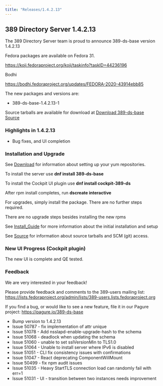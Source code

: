 ```yaml
---
title: "Releases/1.4.2.13"
---
```


389 Directory Server 1.4.2.13
-----------------------------

The 389 Directory Server team is proud to announce 389-ds-base version 1.4.2.13

Fedora packages are available on Fedora 31.

<https://koji.fedoraproject.org/koji/taskinfo?taskID=44236196>

Bodhi

<https://bodhi.fedoraproject.org/updates/FEDORA-2020-43914ebb85>

The new packages and versions are:

- 389-ds-base-1.4.2.13-1

Source tarballs are available for download at [Download 389-ds-base Source](https://releases.pagure.org/389-ds-base/389-ds-base-1.4.2.13.tar.bz2)

### Highlights in 1.4.2.13

- Bug fixes, and UI completion

### Installation and Upgrade 

See [Download](../download.html) for information about setting up your yum repositories.

To install the server use **dnf install 389-ds-base**

To install the Cockpit UI plugin use **dnf install cockpit-389-ds**

After rpm install completes, run **dscreate interactive**

For upgrades, simply install the package.  There are no further steps required.

There are no upgrade steps besides installing the new rpms 

See [Install\_Guide](../howto/howto-install-389.html) for more information about the initial installation and setup

See [Source](../development/source.html) for information about source tarballs and SCM (git) access.

### New UI Progress (Cockpit plugin)

The new UI is complete and QE tested.

### Feedback

We are very interested in your feedback!

Please provide feedback and comments to the 389-users mailing list: <https://lists.fedoraproject.org/admin/lists/389-users.lists.fedoraproject.org>

If you find a bug, or would like to see a new feature, file it in our Pagure project: <https://pagure.io/389-ds-base>

- Bump version to 1.4.2.13
- Issue 50787 - fix implementation of attr unique
- Issue 51078 - Add nsslapd-enable-upgrade-hash to the schema
- Issue 51068 - deadlock when updating the schema
- Issue 51060 - unable to set sslVersionMin to TLS1.0
- Issue 51064 - Unable to install server where IPv6 is disabled
- Issue 51051 - CLI fix consistency issues with confirmations
- Issue 51047 - React deprecating ComponentWillMount
- Issue 50499 - fix npm audit issues
- Issue 51035 - Heavy StartTLS connection load can randomly fail with err=1
- Issue 51031 - UI - transition between two instances needs improvement

